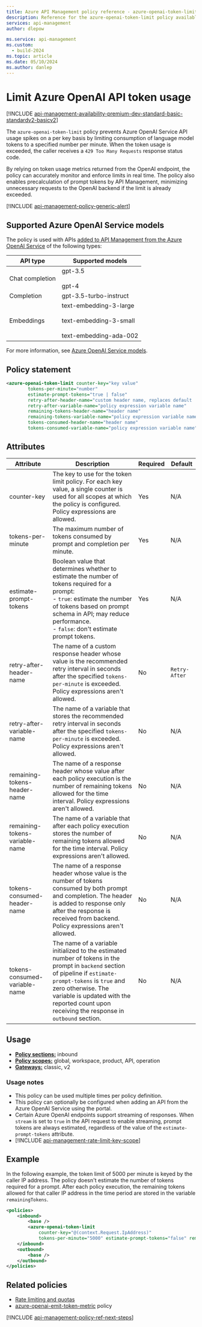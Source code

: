 ```yaml
---
title: Azure API Management policy reference - azure-openai-token-limit
description: Reference for the azure-openai-token-limit policy available for use in Azure API Management. Provides policy usage, settings, and examples.
services: api-management
author: dlepow

ms.service: api-management
ms.custom:
  - build-2024
ms.topic: article
ms.date: 05/10/2024
ms.author: danlep
---
```


# Limit Azure OpenAI API token usage

[!INCLUDE [api-management-availability-premium-dev-standard-basic-standardv2-basicv2](../../includes/api-management-availability-premium-dev-standard-basic-standardv2-basicv2.md)]

The `azure-openai-token-limit` policy prevents Azure OpenAI Service API usage spikes on a per key basis by limiting consumption of language model tokens to a specified number per minute. When the token usage is exceeded, the caller receives a `429 Too Many Requests` response status code.

By relying on token usage metrics returned from the OpenAI endpoint, the policy can accurately monitor and enforce limits in real time. The policy also enables precalculation of prompt tokens by API Management, minimizing unnecessary requests to the OpenAI backend if the limit is already exceeded.

[!INCLUDE [api-management-policy-generic-alert](../../includes/api-management-policy-generic-alert.md)]

## Supported Azure OpenAI Service models

The policy is used with APIs [added to API Management from the Azure OpenAI Service](azure-openai-api-from-specification.md) of the following types:

| API type | Supported models |
|-------|-------------|
| Chat completion     |  gpt-3.5<br/><br/>gpt-4 |
| Completion | gpt-3.5-turbo-instruct |
| Embeddings | text-embedding-3-large<br/><br/> text-embedding-3-small<br/><br/>text-embedding-ada-002 |


For more information, see [Azure OpenAI Service models](../ai-services/openai/concepts/models.md).

## Policy statement

```xml
<azure-openai-token-limit counter-key="key value"
        tokens-per-minute="number"
        estimate-prompt-tokens="true | false"    
        retry-after-header-name="custom header name, replaces default 'Retry-After'" 
        retry-after-variable-name="policy expression variable name"
        remaining-tokens-header-name="header name"  
        remaining-tokens-variable-name="policy expression variable name"
        tokens-consumed-header-name="header name"
        tokens-consumed-variable-name="policy expression variable name" />
```
## Attributes

| Attribute           | Description                                                                                           | Required | Default |
| -------------- | ----------------------------------------------------------------------------------------------------- | -------- | ------- |
| counter-key          | The key to use for the token limit policy. For each key value, a single counter is used for all scopes at which the policy is configured. Policy expressions are allowed.| Yes      | N/A     |
| tokens-per-minute | The maximum number of tokens consumed by prompt and completion per minute.         | Yes      | N/A     |
| estimate-prompt-tokens | Boolean value that determines whether to estimate the number of tokens required for a prompt: <br> - `true`: estimate the number of tokens based on prompt schema in API; may reduce performance. <br> - `false`: don't estimate prompt tokens.  | Yes       | N/A     |
| retry-after-header-name    | The name of a custom response header whose value is the recommended retry interval in seconds after the specified `tokens-per-minute` is exceeded. Policy expressions aren't allowed. |  No | `Retry-After`  |
| retry-after-variable-name    | The name of a variable that stores the recommended retry interval in seconds after the specified `tokens-per-minute` is exceeded. Policy expressions aren't allowed. |  No | N/A  |
| remaining-tokens-header-name    | The name of a response header whose value after each policy execution is the number of remaining tokens allowed for the time interval. Policy expressions aren't allowed.|  No | N/A  |
| remaining-tokens-variable-name    | The name of a variable that after each policy execution stores the number of remaining tokens allowed for the time interval. Policy expressions aren't allowed.|  No | N/A  |
| tokens-consumed-header-name    | The name of a response header whose value is the number of tokens consumed by both prompt and completion. The header is added to response only after the response is received from backend. Policy expressions aren't allowed.|  No | N/A  |
| tokens-consumed-variable-name    | The name of a variable initialized to the estimated number of tokens in the prompt in `backend` section of pipeline if `estimate-prompt-tokens` is `true` and zero otherwise. The variable is updated with the reported count upon receiving the response in `outbound` section.|  No | N/A  |

## Usage

- [**Policy sections:**](./api-management-howto-policies.md#sections) inbound
- [**Policy scopes:**](./api-management-howto-policies.md#scopes) global, workspace, product, API, operation
- [**Gateways:**](api-management-gateways-overview.md) classic, v2

### Usage notes

* This policy can be used multiple times per policy definition.
* This policy can optionally be configured when adding an API from the Azure OpenAI Service using the portal.
* Certain Azure OpenAI endpoints support streaming of responses. When `stream` is set to `true` in the API request to enable streaming, prompt tokens are always estimated, regardless of the value of the `estimate-prompt-tokens` attribute.
* [!INCLUDE [api-management-rate-limit-key-scope](../../includes/api-management-rate-limit-key-scope.md)]

## Example

In the following example, the token limit of 5000 per minute is keyed by the caller IP address. The policy doesn't estimate the number of tokens required for a prompt. After each policy execution, the remaining tokens allowed for that caller IP address in the time period are stored in the variable `remainingTokens`.

```xml
<policies>
    <inbound>
        <base />
        <azure-openai-token-limit
            counter-key="@(context.Request.IpAddress)"
            tokens-per-minute="5000" estimate-prompt-tokens="false" remaining-tokens-variable-name="remainingTokens" />
    </inbound>
    <outbound>
        <base />
    </outbound>
</policies>
```

## Related policies

* [Rate limiting and quotas](api-management-policies.md#rate-limiting-and-quotas)
* [azure-openai-emit-token-metric](azure-openai-emit-token-metric-policy.md) policy

[!INCLUDE [api-management-policy-ref-next-steps](../../includes/api-management-policy-ref-next-steps.md)]
